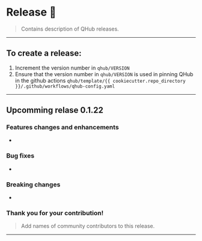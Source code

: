 # Release :tada:
> Contains description of QHub releases.
---
## To create a release:

1. Increment the version number in `qhub/VERSION`
2. Ensure that the version number in `qhub/VERSION` is used in pinning QHub in the github actions 
`qhub/template/{{ cookiecutter.repo_directory }}/.github/workflows/qhub-config.yaml`
---
## Upcomming relase 0.1.22
### Features changes and enhancements
* 
### Bug fixes
* 
### Breaking changes
* 
### Thank you for your contribution!
> Add names of community contributors to this release.
---
